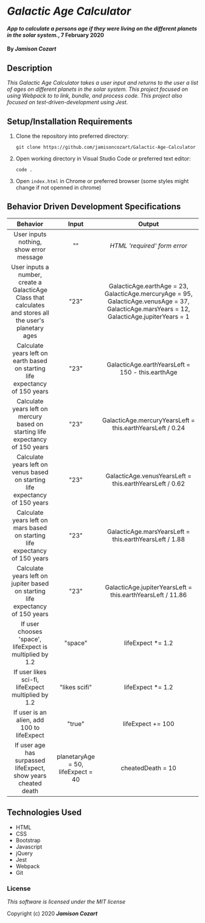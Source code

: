 # _Galactic Age Calculator_

#### _App to calculate a persons age if they were living on the different planets in the solar system._, 7 February 2020

#### By _**Jamison Cozart**_

## Description

_This Galactic Age Calculator takes a user input and returns to the user a list of ages on different planets in the solar system. This project focused on using Webpack to to link, bundle, and process code. This project also focused on test-driven-development using Jest._

## Setup/Installation Requirements

1. Clone the repository into preferred directory:
    ```
    git clone https://github.com/jamisoncozart/Galactic-Age-Calculator
    ```
2. Open working directory in Visual Studio Code or preferred text editor:
    ```
    code .
    ```
3. Open `index.html` in Chrome or preferred browser (some styles might change if not openned in chrome)

## Behavior Driven Development Specifications

|Behavior | Input | Output|
|:-----:|:----:|:------:|
|User inputs nothing, show error message|""|_HTML 'required' form error_|
|User inputs a number, create a GalacticAge Class that calculates and stores all the user's planetary ages|"23"|GalacticAge.earthAge = 23, GalacticAge.mercuryAge = 95, GalacticAge.venusAge = 37, GalacticAge.marsYears = 12, GalacticAge.jupiterYears = 1|
|Calculate years left on earth based on starting life expectancy of 150 years|"23"|GalacticAge.earthYearsLeft = 150 - this.earthAge|
|Calculate years left on mercury based on starting life expectancy of 150 years|"23"|GalacticAge.mercuryYearsLeft = this.earthYearsLeft / 0.24|
|Calculate years left on venus based on starting life expectancy of 150 years|"23"|GalacticAge.venusYearsLeft = this.earthYearsLeft / 0.62|
|Calculate years left on mars based on starting life expectancy of 150 years|"23"|GalacticAge.marsYearsLeft = this.earthYearsLeft / 1.88|
|Calculate years left on jupiter based on starting life expectancy of 150 years|"23"|GalacticAge.jupiterYearsLeft = this.earthYearsLeft / 11.86|
|If user chooses 'space', lifeExpect is multiplied by 1.2|"space"|lifeExpect *= 1.2|
|If user likes sci-fi, lifeExpect multiplied by 1.2|"likes scifi"|lifeExpect *= 1.2|
|If user is an alien, add 100 to lifeExpect|"true"|lifeExpect += 100|
|If user age has surpassed lifeExpect, show years cheated death|planetaryAge = 50, lifeExpect = 40| cheatedDeath = 10|



## Technologies Used

* HTML
* CSS
* Bootstrap
* Javascript
* jQuery
* Jest
* Webpack
* Git

### License

*This software is licensed under the MIT license*

Copyright (c) 2020 **_Jamison Cozart_**